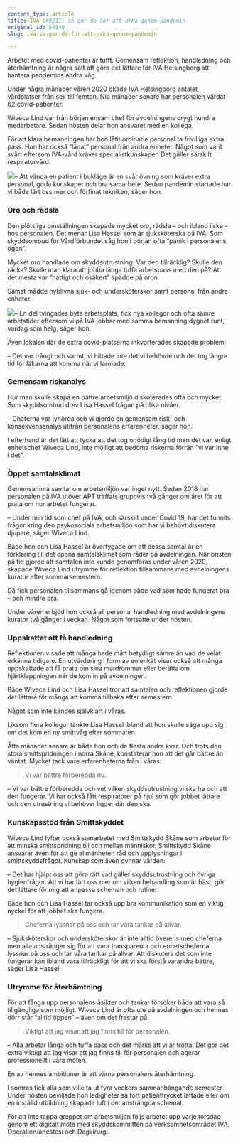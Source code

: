 ```yaml
---
content_type: article
title: IVA &#8211; så gör de för att orka genom pandemin
original_id: 54140
slug: iva-sa-gor-de-for-att-orka-genom-pandemin

---
```


Arbetet med covid-patienter är tufft. Gemensam reflektion, handledning och återhämtning är några sätt att göra det lättare för IVA Helsingborg att hantera pandemins andra våg.

Under några månader våren 2020 ökade IVA Helsingborg antalet vårdplatser från sex till femton. Nio månader senare har personalen vårdat 62 covid-patienter.

Wiveca Lind var från början ensam chef för avdelningens drygt hundra medarbetare. Sedan hösten delar hon ansvaret med en kollega.

För att klara bemanningen har hon låtit ordinarie personal ta frivilliga extra pass. Hon har också ”lånat” personal från andra enheter. Något som varit svårt eftersom IVA-vård kräver specialistkunskaper. Det gäller särskilt respiratorvård.

[![](https://www.suntarbetsliv.se/wp-content/uploads/2021/01/200x220-wiveca-lind-foto-johan-nilsson-tt.jpg)](https://www.suntarbetsliv.se/wp-content/uploads/2021/01/200x220-wiveca-lind-foto-johan-nilsson-tt.jpg)– Att vända en patient i bukläge är en svår övning som kräver extra personal, goda kunskaper och bra samarbete. Sedan pandemin startade har vi både lärt oss mer och förfinat tekniken, säger hon.

### Oro och rädsla

Den plötsliga omställningen skapade mycket oro, rädsla – och ibland ilska – hos personalen. Det menar Lisa Hassel som är sjuksköterska på IVA. Som skyddsombud för Vårdförbundet såg hon i början ofta ”panik i personalens ögon”.

Mycket oro handlade om skyddsutrustning: Var den tillräcklig? Skulle den räcka? Skulle man klara att jobba långa tuffa arbetspass med den på? Att det mesta var ”hattigt och osäkert” spädde på oron.

Sämst mådde nyblivna sjuk- och undersköterskor samt personal från andra enheter.

[![](https://www.suntarbetsliv.se/wp-content/uploads/2021/01/200x220-lisa-hassel-foto-johan-nilsson-tt.jpg)](https://www.suntarbetsliv.se/wp-content/uploads/2021/01/200x220-lisa-hassel-foto-johan-nilsson-tt.jpg)– En del tvingades byta arbetsplats, fick nya kollegor och ofta sämre arbetstider eftersom vi på IVA jobbar med samma bemanning dygnet runt, vardag som helg, säger hon.

Även lokalen där de extra covid-platserna inkvarterades skapade problem:

– Det var trångt och varmt, vi hittade inte det vi behövde och det tog längre tid för läkarna att komma när vi larmade.

### Gemensam riskanalys

Hur man skulle skapa en bättre arbetsmiljö diskuterades ofta och mycket. Som skyddsombud drev Lisa Hassel frågan på olika nivåer.

– Cheferna var lyhörda och vi gjorde en gemensam risk- och konsekvensanalys utifrån personalens erfarenheter, säger hon.

I efterhand är det lätt att tycka att det tog onödigt lång tid men det var, enligt enhetschef Wiveca Lind, inte möjligt att bedöma riskerna förrän ”vi var inne i det”.

### Öppet samtalsklimat

Gemensamma samtal om arbetsmiljön var inget nytt. Sedan 2018 har personalen på IVA utöver APT träffats gruppvis två gånger om året för att prata om hur arbetet fungerar.

– Under min tid som chef på IVA, och särskilt under Covid 19, har det funnits frågor kring den psykosociala arbetsmiljön som har vi behövt diskutera djupare, säger Wiveca Lind.

Både hon och Lisa Hassel är övertygade om att dessa samtal är en förklaring till det öppna samtalsklimat som råder på avdelningen. När bristen på tid gjorde att samtalen inte kunde genomföras under våren 2020, skapade Wiveca Lind utrymme för reflektion tillsammans med avdelningens kurator efter sommarsemestern.

Då fick personalen tillsammans gå igenom både vad som hade fungerat bra – och mindre bra.

Under våren erbjöd hon också all personal handledning med avdelningens kurator två gånger i veckan. Något som fortsatte under hösten.

### Uppskattat att få handledning

Reflektionen visade att många hade mått betydligt sämre än vad de velat erkänna tidigare. En utvärdering i form av en enkät visar också att många uppskattade att få prata om sina mardrömmar eller berätta om hjärtklappningen när de kom in på avdelningen.

Både Wiveca Lind och Lisa Hassel tror att samtalen och reflektionen gjorde det lättare för många att komma tillbaka efter semestern.

Något som inte kändes självklart i våras.

Liksom flera kollegor tänkte Lisa Hassel ibland att hon skulle säga upp sig om det kom en ny smittvåg efter sommaren.

Åtta månader senare är både hon och de flesta andra kvar. Och trots den stora smittspridningen i norra Skåne, konstaterar hon att det går bättre än väntat. Mycket tack vare erfarenheterna från i våras:

> Vi var bättre förberedda nu.

– Vi var bättre förberedda och vet vilken skyddsutrustning vi ska ha och att den fungerar. Vi har också fått respiratorer på hjul som gör jobbet lättare och den utrustning vi behöver ligger där den ska.

### Kunskapsstöd från Smittskyddet

Wiveca Lind lyfter också samarbetet med Smittskydd Skåne som arbetar för att minska smittspridning till och mellan människor. Smittskydd Skåne ansvarar även för att ge allmänheten råd och upplysningar i smittskyddsfrågor. Kunskap som även gynnar vården:

– Det har hjälpt oss att göra rätt vad gäller skyddsutrustning och övriga hygienfrågor. Att vi har lärt oss mer om vilken behandling som är bäst, gör det lättare för mig att anpassa scheman och rutiner.

Både hon och Lisa Hassel tar också upp bra kommunikation som en viktig nyckel för att jobbet ska fungera.

> Cheferna lyssnar på oss och tar våra tankar på allvar.

– Sjuksköterskor och undersköterskor är inte alltid överens med cheferna men alla anstränger sig för att vara transparenta och enhetscheferna lyssnar på oss och tar våra tankar på allvar. Att diskutera det som inte fungerar kan ibland vara tillräckligt för att vi ska förstå varandra bättre, säger Lisa Hassel.

### Utrymme för återhämtning

För att fånga upp personalens åsikter och tankar försöker båda att vara så tillgängliga som möjligt. Wiveca Lind är ofta ute på avdelningen och hennes dörr står “alltid öppen” – även om det frestar på.

> Viktigt att jag visar att jag finns till för personalen.

– Alla arbetar långa och tuffa pass och det märks att vi är trötta. Det gör det extra viktigt att jag visar att jag finns till för personalen och agerar professionellt i våra möten.

En av hennes ambitioner är att värna personalens återhämtning.

I somras fick alla som ville ta ut fyra veckors sammanhängande semester. Under hösten beviljade hon ledigheter så fort patienttrycket lättade eller om en inställd utbildning skapade luft i det ansträngda schemat.

För att inte tappa greppet om arbetsmiljön följs arbetet upp varje torsdag genom ett digitalt möte med skyddskommittén på verksamhetsområdet IVA, Operation/anestesi och Dagkirurgi.

